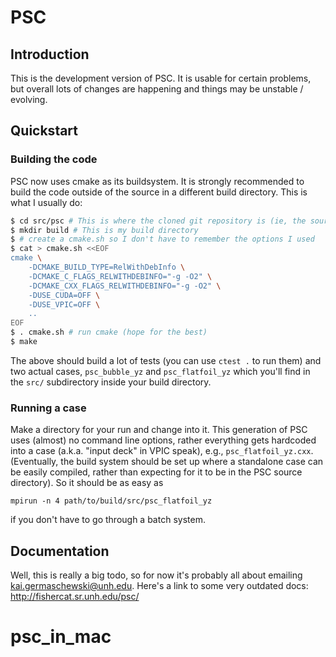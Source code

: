 
# PSC

## Introduction

This is the development version of PSC. It is usable for certain problems, but overall lots of changes are happening and things may be unstable / evolving.

## Quickstart

### Building the code

PSC now uses cmake as its buildsystem. It is strongly recommended to build the code outside of the source in a different build directory. This is what I usually do:

```sh
$ cd src/psc # This is where the cloned git repository is (ie, the source)
$ mkdir build # This is my build directory
$ # create a cmake.sh so I don't have to remember the options I used
$ cat > cmake.sh <<EOF
cmake \
    -DCMAKE_BUILD_TYPE=RelWithDebInfo \
    -DCMAKE_C_FLAGS_RELWITHDEBINFO="-g -O2" \
    -DCMAKE_CXX_FLAGS_RELWITHDEBINFO="-g -O2" \
    -DUSE_CUDA=OFF \
    -DUSE_VPIC=OFF \
    ..
EOF
$ . cmake.sh # run cmake (hope for the best)
$ make

```

The above should build a lot of tests (you can use `ctest .` to run them) and two actual cases, `psc_bubble_yz` and `psc_flatfoil_yz` which you'll find in the `src/` subdirectory inside your build directory.

### Running a case

Make a directory for your run and change into it. This generation of PSC uses (almost) no command line options, rather everything gets hardcoded into a case (a.k.a. "input deck" in VPIC speak), e.g., `psc_flatfoil_yz.cxx`. (Eventually, the build system should be set up where a standalone case can be easily compiled, rather than expecting for it to be in the PSC source directory). So it should be as easy as 
```
mpirun -n 4 path/to/build/src/psc_flatfoil_yz
```

if you don't have to go through a batch system.

## Documentation

Well, this is really a big todo, so for now it's probably all about emailing kai.germaschewski@unh.edu. Here's a link to some very outdated docs: http://fishercat.sr.unh.edu/psc/
# psc_in_mac

